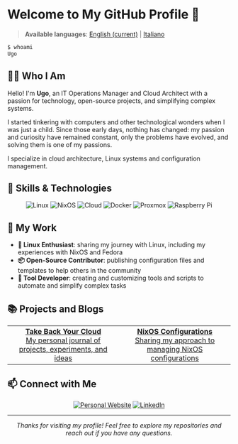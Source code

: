# Welcome to My GitHub Profile 👋

> **Available languages**: [English (current)](README.md) | [Italiano](README.it.md)

```bash
$ whoami
Ugo
```

## 👨‍💻 Who I Am

Hello! I'm **Ugo**, an IT Operations Manager and Cloud Architect with a passion for technology, open-source projects, and simplifying complex systems.

I started tinkering with computers and other technological wonders when I was just a child. Since those early days, nothing has changed: my passion and curiosity have remained constant, only the problems have evolved, and solving them is one of my passions.

I specialize in cloud architecture, Linux systems and configuration management.

## 🔧 Skills & Technologies

<div align="center">
  
  ![Linux](https://img.shields.io/badge/-Linux-FCC624?style=for-the-badge&logo=linux&logoColor=black)
  ![NixOS](https://img.shields.io/badge/-NixOS-5277C3?style=for-the-badge&logo=nixos&logoColor=white)
  ![Cloud](https://img.shields.io/badge/-Cloud%20Architecture-FF9900?style=for-the-badge&logo=amazonaws&logoColor=white)
  ![Docker](https://img.shields.io/badge/-Docker-2496ED?style=for-the-badge&logo=docker&logoColor=white)
  ![Proxmox](https://img.shields.io/badge/-Proxmox-E57000?style=for-the-badge&logo=proxmox&logoColor=white)
  ![Raspberry Pi](https://img.shields.io/badge/-Raspberry%20Pi-C51A4A?style=for-the-badge&logo=raspberry-pi&logoColor=white)
  
</div>

## 🚀 My Work

- **🐧 Linux Enthusiast**: sharing my journey with Linux, including my experiences with NixOS and Fedora
- **📦 Open-Source Contributor**: publishing configuration files and templates to help others in the community
- **🔧 Tool Developer**: creating and customizing tools and scripts to automate and simplify complex tasks

## 📚 Projects and Blogs

<div align="center">
  <table>
    <tr>
      <td align="center" width="50%">
        <a href="https://takebackyour.cloud/">
          <b>Take Back Your Cloud</b>
          <br />
          My personal journal of projects, experiments, and ideas
        </a>
      </td>
      <td align="center" width="50%">
        <a href="https://takebackyour.cloud/tags/nixos/">
          <b>NixOS Configurations</b>
          <br />
          Sharing my approach to managing NixOS configurations
        </a>
      </td>
    </tr>
  </table>
</div>

## 📫 Connect with Me

<div align="center">
  
  [![Personal Website](https://img.shields.io/badge/Personal%20Website-palumbou.com-2ea44f?style=for-the-badge)](https://palumbou.com/)
  [![LinkedIn](https://img.shields.io/badge/LinkedIn-ugopalumbo-0077B5?style=for-the-badge&logo=linkedin&logoColor=white)](https://www.linkedin.com/in/ugopalumbo/)
  
</div>

---

<div align="center">
  <i>Thanks for visiting my profile! Feel free to explore my repositories and reach out if you have any questions.</i>
</div>
